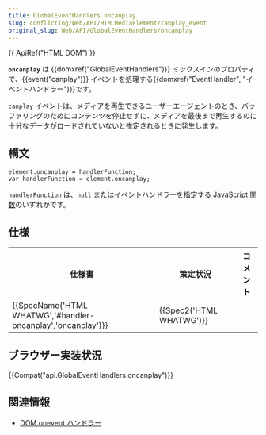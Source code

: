 ```yaml
---
title: GlobalEventHandlers.oncanplay
slug: conflicting/Web/API/HTMLMediaElement/canplay_event
original_slug: Web/API/GlobalEventHandlers/oncanplay
---
```

{{ ApiRef("HTML DOM") }}

**`oncanplay`** は {{domxref("GlobalEventHandlers")}} ミックスインのプロパティで、{{event("canplay")}} イベントを処理する{{domxref("EventHandler", "イベントハンドラー")}}です。

`canplay` イベントは、メディアを再生できるユーザーエージェントのとき、バッファリングのためにコンテンツを停止せずに、メディアを最後まで再生するのに十分なデータがロードされていないと推定されるときに発生します。

## 構文

```
element.oncanplay = handlerFunction;
var handlerFunction = element.oncanplay;
```

`handlerFunction` は、`null` またはイベントハンドラーを指定する [JavaScript 関数](/ja/docs/Web/JavaScript/Reference/Functions)のいずれかです。

## 仕様

<table class="spectable standard-table">
  <tbody>
    <tr>
      <th scope="col">仕様書</th>
      <th scope="col">策定状況</th>
      <th scope="col">コメント</th>
    </tr>
    <tr>
      <td>
        {{SpecName('HTML WHATWG','#handler-oncanplay','oncanplay')}}
      </td>
      <td>{{Spec2('HTML WHATWG')}}</td>
      <td></td>
    </tr>
  </tbody>
</table>

## ブラウザー実装状況

{{Compat("api.GlobalEventHandlers.oncanplay")}}

## 関連情報

- [DOM onevent ハンドラー](/ja/docs/Web/Guide/Events/Event_handlers "/ja/docs/Web/Guide/DOM/Events/Event_handlers")
